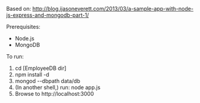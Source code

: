 Based on: http://blog.ijasoneverett.com/2013/03/a-sample-app-with-node-js-express-and-mongodb-part-1/

Prerequisites:

 - Node.js
 - MongoDB

To run:

1. cd [EmployeeDB dir]
2. npm install -d
3. mongod --dbpath data/db
4. (In another shell,) run: node app.js
5. Browse to http://localhost:3000